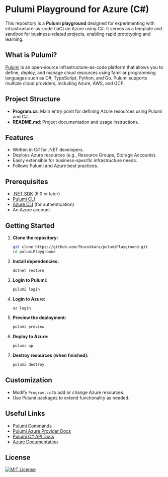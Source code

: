 # Pulumi Playground for Azure (C#)

This repository is a **Pulumi playground** designed for experimenting with infrastructure-as-code (IaC) on Azure using C#. It serves as a template and sandbox for business-related projects, enabling rapid prototyping and learning.

## What is Pulumi?

[Pulumi](https://www.pulumi.com/) is an open-source infrastructure-as-code platform that allows you to define, deploy, and manage cloud resources using familiar programming languages such as C#, TypeScript, Python, and Go. Pulumi supports multiple cloud providers, including Azure, AWS, and GCP.

## Project Structure

- **Program.cs**: Main entry point for defining Azure resources using Pulumi and C#.
- **README.md**: Project documentation and usage instructions.

## Features

- Written in C# for .NET developers.
- Deploys Azure resources (e.g., Resource Groups, Storage Accounts).
- Easily extensible for business-specific infrastructure needs.
- Follows Pulumi and Azure best practices.

## Prerequisites

- [.NET SDK](https://dotnet.microsoft.com/download) (6.0 or later)
- [Pulumi CLI](https://www.pulumi.com/docs/get-started/install/)
- [Azure CLI](https://docs.microsoft.com/en-us/cli/azure/install-azure-cli) (for authentication)
- An Azure account

## Getting Started

1. **Clone the repository:**
   ```sh
   git clone https://github.com/fkucukkara/pulumiPlayground.git
   cd pulumiPlayground
   ```

2. **Install dependencies:**
   ```sh
   dotnet restore
   ```

3. **Login to Pulumi:**
   ```sh
   pulumi login
   ```

4. **Login to Azure:**
   ```sh
   az login
   ```

5. **Preview the deployment:**
   ```sh
   pulumi preview
   ```

6. **Deploy to Azure:**
   ```sh
   pulumi up
   ```

7. **Destroy resources (when finished):**
   ```sh
   pulumi destroy
   ```

## Customization

- Modify `Program.cs` to add or change Azure resources.
- Use Pulumi packages to extend functionality as needed.

## Useful Links

- [Pulumi Commands](https://www.pulumi.com/docs/iac/cli/commands/)
- [Pulumi Azure Provider Docs](https://www.pulumi.com/registry/packages/azure/)
- [Pulumi C# API Docs](https://www.pulumi.com/docs/reference/pkg/dotnet/)
- [Azure Documentation](https://docs.microsoft.com/en-us/azure/)

## License
[![MIT License](https://img.shields.io/badge/license-MIT-blue.svg)](LICENSE)
